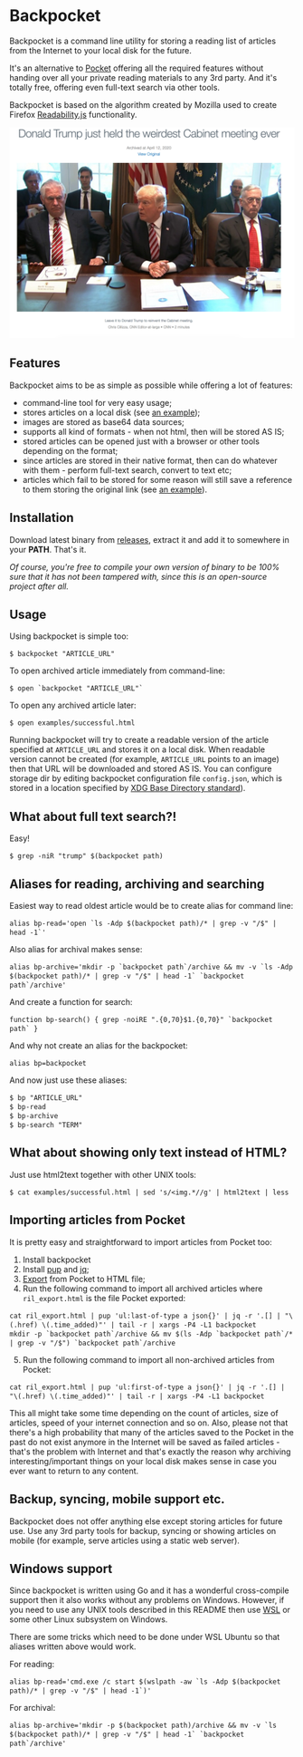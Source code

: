 # Backpocket

Backpocket is a command line utility for storing a reading list
of articles from the Internet to your local disk for the future.

It's an alternative to [Pocket](https://getpocket.com/) offering all the
required features without handing over all your private reading materials to
any 3rd party. And it's totally free, offering even full-text search via other
tools.

Backpocket is based on the algorithm created by Mozilla used to create Firefox
[Readability.js](https://github.com/mozilla/readability) functionality.

![successful.png](examples/successful.png)

## Features

Backpocket aims to be as simple as possible while offering a lot of features:

* command-line tool for very easy usage;
* stores articles on a local disk (see [an example](https://rawcdn.githack.com/jarmo/backpocket/696d581a0124517dc8dd1eaffc389c8c0df6c36a/examples/successful.html));
* images are stored as base64 data sources;
* supports all kind of formats - when not html, then will be stored AS IS;
* stored articles can be opened just with a browser or other tools depending on the format;
* since articles are stored in their native format, then can do whatever with them - perform full-text search, convert to text etc;
* articles which fail to be stored for some reason will still save a reference to them storing the original link (see [an example](https://rawcdn.githack.com/jarmo/backpocket/696d581a0124517dc8dd1eaffc389c8c0df6c36a/examples/failed.html)).


## Installation

Download latest binary from [releases](https://github.com/jarmo/backpocket/releases), extract it and add it to somewhere in your **PATH**. That's it.

*Of course, you're free to compile your own version of binary to be 100% sure that it has not been tampered with, since this is an open-source project after all.*


## Usage

Using backpocket is simple too:

```
$ backpocket "ARTICLE_URL"
```

To open archived article immediately from command-line:

```
$ open `backpocket "ARTICLE_URL"`
```

To open any archived article later:

```
$ open examples/successful.html
```

Running backpocket will try to create a readable version of the article specified at `ARTICLE_URL` and stores it on a local disk.
When readable version cannot be created (for example, `ARTICLE_URL` points to an image) then that URL will be downloaded and stored AS IS.
You can configure storage dir by editing backpocket configuration file `config.json`, which is stored in a location specified by [XDG Base Directory standard](https://standards.freedesktop.org/basedir-spec/basedir-spec-latest.html)).


## What about full text search?!

Easy!

```
$ grep -niR "trump" $(backpocket path)
```


## Aliases for reading, archiving and searching

Easiest way to read oldest article would be to create alias for command line:

```
alias bp-read='open `ls -Adp $(backpocket path)/* | grep -v "/$" | head -1`'
```

Also alias for archival makes sense:

```
alias bp-archive='mkdir -p `backpocket path`/archive && mv -v `ls -Adp $(backpocket path)/* | grep -v "/$" | head -1` `backpocket path`/archive'
```

And create a function for search:

```
function bp-search() { grep -noiRE ".{0,70}$1.{0,70}" `backpocket path` }
```

And why not create an alias for the backpocket:

```
alias bp=backpocket
```

And now just use these aliases:

```
$ bp "ARTICLE_URL"
$ bp-read
$ bp-archive
$ bp-search "TERM"
```


## What about showing only text instead of HTML?

Just use html2text together with other UNIX tools:

```
$ cat examples/successful.html | sed 's/<img.*//g' | html2text | less
```


## Importing articles from Pocket

It is pretty easy and straightforward to import articles from Pocket too:

1. Install backpocket
2. Install [pup](https://github.com/EricChiang/pup) and [jq](https://stedolan.github.io/jq/);
3. [Export](https://getpocket.com/export) from Pocket to HTML file; 
4. Run the following command to import all archived articles where `ril_export.html` is the file Pocket exported:
```
cat ril_export.html | pup 'ul:last-of-type a json{}' | jq -r '.[] | "\(.href) \(.time_added)"' | tail -r | xargs -P4 -L1 backpocket
mkdir -p `backpocket path`/archive && mv $(ls -Adp `backpocket path`/* | grep -v "/$") `backpocket path`/archive
```
5. Run the following command to import all non-archived articles from Pocket:
```
cat ril_export.html | pup 'ul:first-of-type a json{}' | jq -r '.[] | "\(.href) \(.time_added)"' | tail -r | xargs -P4 -L1 backpocket
```

This all might take some time depending on the count of articles, size of
articles, speed of your internet connection and so on. Also, please not that
there's a high probability that many of the articles saved to the Pocket in the
past do not exist anymore in the Internet will be saved as failed articles - that's the problem with Internet and that's exactly the reason why archiving interesting/important things on your local disk makes sense in case you ever
want to return to any content.


## Backup, syncing, mobile support etc.

Backpocket does not offer anything else except storing articles for future use.
Use any 3rd party tools for backup, syncing or showing articles on mobile (for
example, serve articles using a static web server).


## Windows support

Since backpocket is written using Go and it has a wonderful cross-compile
support then it also works without any problems on Windows. However, if you
need to use any UNIX tools described in this README then use [WSL](https://docs.microsoft.com/en-us/windows/wsl/install-win10) or some
other Linux subsystem on Windows.

There are some tricks which need to be done under WSL Ubuntu so that aliases written above would work.

For reading:

```
alias bp-read='cmd.exe /c start $(wslpath -aw `ls -Adp $(backpocket path)/* | grep -v "/$" | head -1`)'
```

For archival:

```
alias bp-archive='mkdir -p $(backpocket path)/archive && mv -v `ls $(backpocket path)/* | grep -v "/$" | head -1` `backpocket path`/archive'
```
